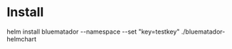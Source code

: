 # Install

helm install bluematador --namespace <namespace> --set "key=testkey" ./bluematador-helmchart